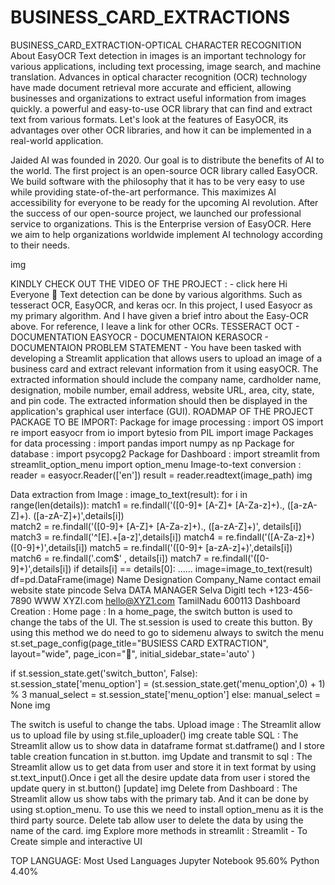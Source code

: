 # BUSINESS_CARD_EXTRACTIONS
BUSINESS_CARD_EXTRACTION-OPTICAL CHARACTER RECOGNITION
About EasyOCR Text detection in images is an important technology for various applications, including text processing, image search, and machine translation. Advances in optical character recognition (OCR) technology have made document retrieval more accurate and efficient, allowing businesses and organizations to extract useful information from images quickly. a powerful and easy-to-use OCR library that can find and extract text from various formats. Let's look at the features of EasyOCR, its advantages over other OCR libraries, and how it can be implemented in a real-world application.

Jaided AI was founded in 2020. Our goal is to distribute the benefits of AI to the world. The first project is an open-source OCR library called EasyOCR. We build software with the philosophy that it has to be very easy to use while providing state-of-the-art performance. This maximizes AI accessibility for everyone to be ready for the upcoming AI revolution. After the success of our open-source project, we launched our professional service to organizations. This is the Enterprise version of EasyOCR. Here we aim to help organizations worldwide implement AI technology according to their needs.

img

KINDLY CHECK OUT THE VIDEO OF THE PROJECT : - click here
Hi Everyone 🫶
Text detection can be done by various algorithms. Such as tesseract OCR, EasyOCR, and keras ocr. In this project, I used Easyocr as my primary algorithm. And I have given a brief intro about the Easy-OCR above. For reference, I leave a link for other OCRs.
TESSERACT OCT - DOCUMENTATION
EASYOCR - DOCUMENTAION
KERASOCR - DOCUMENTAION
PROBLEM STATEMENT -
You have been tasked with developing a Streamlit application that allows users to upload an image of a business card and extract relevant information from it using easyOCR. The extracted information should include the company name, cardholder name, designation, mobile number, email address, website URL, area, city, state, and pin code. The extracted information should then be displayed in the application's graphical user interface (GUI).
ROADMAP OF THE PROJECT
PACKAGE TO BE IMPORT:
Package for image processing :
import OS
import re
import easyocr
from io import bytesio
from PIL import image
Packages for data processing :
import pandas
import numpy as np
Package for database :
import psycopg2
Package for Dashboard :
import streamlit
from streamlit_option_menu import option_menu
Image-to-text conversion :
reader = easyocr.Reader(['en'])
result = reader.readtext(image_path)
img

Data extraction from Image :
image_to_text(result):
for i in range(len(details)):
        match1 = re.findall('([0-9]+ [A-Z]+ [A-Za-z]+)., ([a-zA-Z]+). ([a-zA-Z]+)',details[i])    
        match2 = re.findall('([0-9]+ [A-Z]+ [A-Za-z]+)., ([a-zA-Z]+)', details[i])
        match3 = re.findall('^[E].+[a-z]',details[i])
        match4 = re.findall('([A-Za-z]+) ([0-9]+)',details[i])
        match5 = re.findall('([0-9]+ [a-zA-z]+)',details[i])    
        match6 = re.findall('.com$' , details[i])
        match7 = re.findall('([0-9]+)',details[i])
        if details[i] == details[0]:
        ......
image=image_to_text(result)
df=pd.DataFrame(image)
Name	Designation	Company_Name	contact	email	website	state	pincode
Selva	DATA MANAGER	Selva Digitl tech	+123-456-7890	WWW XYZI.com	hello@XYZ1.com	TamilNadu	600113
Dashboard Creation :
Home page :
In a home_page, the switch button is used to change the tabs of the UI. The st.session is used to create this button. By using this method we do need to go to sidemenu always to switch the menu
st.set_page_config(page_title="BUSIESS CARD EXTRACTION",
                   layout="wide",
                   page_icon="🧊",
                   initial_sidebar_state='auto'
                   )

if st.session_state.get('switch_button', False):
    st.session_state['menu_option'] = (st.session_state.get('menu_option',0) + 1) % 3
    manual_select = st.session_state['menu_option']
else:
    manual_select = None
img

The switch is useful to change the tabs.
Upload image :
The Streamlit allow us to upload file by using st.file_uploader() img
create table SQL :
The Streamlit allow us to show data in dataframe format st.datframe() and I store table creation funcation in st.button. img
Update and transmit to sql :
The Streamlit allow us to get data from user and store it in text format by using st.text_input().Once i get all the desire update data from user i stored the update query in st.button() [update] img
Delete from Dashboard :
The Streamlit allow us show tabs with the primary tab. And it can be done by using st.option_menu. To use this we need to install option_menu as it is the third party source. Delete tab allow user to delete the data by using the name of the card. img
Explore more methods in streamlit :
Streamlit - To Create simple and interactive UI

TOP LANGUAGE:
Most Used Languages
Jupyter Notebook 95.60%
Python 4.40%
